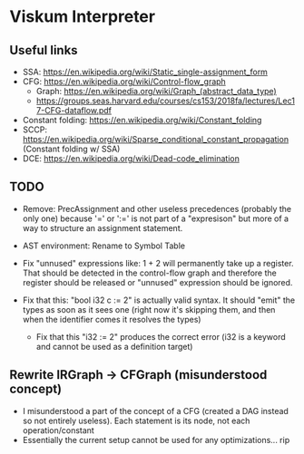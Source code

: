 # Viskum Interpreter

## Useful links

- SSA: https://en.wikipedia.org/wiki/Static_single-assignment_form
- CFG: https://en.wikipedia.org/wiki/Control-flow_graph
  - Graph: https://en.wikipedia.org/wiki/Graph_(abstract_data_type)
  - https://groups.seas.harvard.edu/courses/cs153/2018fa/lectures/Lec17-CFG-dataflow.pdf
- Constant folding: https://en.wikipedia.org/wiki/Constant_folding
- SCCP: https://en.wikipedia.org/wiki/Sparse_conditional_constant_propagation (Constant folding w/ SSA)
- DCE: https://en.wikipedia.org/wiki/Dead-code_elimination

## TODO

- Remove: PrecAssignment and other useless precedences (probably the only one) because '=' or ':=' is not part of a "expresison" but more of a way to structure an assignment statement.

- AST environment: Rename to Symbol Table

- Fix "unnused" expressions like: 1 + 2 will permanently take up a register. That should be detected in the control-flow graph and therefore the register should be released or "unnused" expression should be ignored.

- Fix that this: "bool i32 c := 2" is actually valid syntax. It should "emit" the types as soon as it sees one (right now it's skipping them, and then when the identifier comes it resolves the types)
  - Fix that this "i32 := 2" produces the correct error (i32 is a keyword and cannot be used as a definition target)

## Rewrite IRGraph -> CFGraph (misunderstood concept)

- I misunderstood a part of the concept of a CFG (created a DAG instead so not entirely useless). Each statement is its node, not each operation/constant
- Essentially the current setup cannot be used for any optimizations... rip

